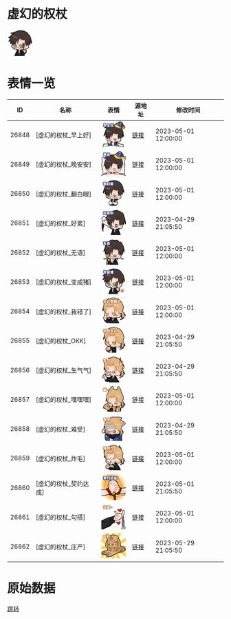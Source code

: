# 虚幻的权杖

<img src="./cover.png" height="60" alt="cover" />

# 表情一览

|ID|名称|表情|源地址|修改时间|
|----|----|----|----|----|
|26848|[虚幻的权杖_早上好]|<img src="./pic/026848_%5B虚幻的权杖_早上好%5D.png" height="60" alt="早上好"/>|[链接](https://i0.hdslb.com/bfs/garb/c5352f0ee96e791d8cc3dc12e7e3375d7074a34b.png)|2023-05-01 12:00:00|
|26849|[虚幻的权杖_晚安安]|<img src="./pic/026849_%5B虚幻的权杖_晚安安%5D.png" height="60" alt="晚安安"/>|[链接](https://i0.hdslb.com/bfs/garb/b1c48f010958d5630769cb492f5f3756fd3de9a4.png)|2023-05-01 12:00:00|
|26850|[虚幻的权杖_翻白眼]|<img src="./pic/026850_%5B虚幻的权杖_翻白眼%5D.png" height="60" alt="翻白眼"/>|[链接](https://i0.hdslb.com/bfs/garb/f6a4934176d99a63be7338bbe97e4d2081314a3c.png)|2023-05-01 12:00:00|
|26851|[虚幻的权杖_好累]|<img src="./pic/026851_%5B虚幻的权杖_好累%5D.png" height="60" alt="好累"/>|[链接](https://i0.hdslb.com/bfs/garb/7b418e82eb63da7db0632871b51c9deb6cd8f210.png)|2023-04-29 21:05:50|
|26852|[虚幻的权杖_无语]|<img src="./pic/026852_%5B虚幻的权杖_无语%5D.png" height="60" alt="无语"/>|[链接](https://i0.hdslb.com/bfs/garb/e4850e447f1d64ac5881393dc57028bbc0f4f629.png)|2023-05-01 12:00:00|
|26853|[虚幻的权杖_变成猪]|<img src="./pic/026853_%5B虚幻的权杖_变成猪%5D.png" height="60" alt="变成猪"/>|[链接](https://i0.hdslb.com/bfs/garb/d44c049e19911ae3c11a8be059d9543ad8591be9.png)|2023-05-01 12:00:00|
|26854|[虚幻的权杖_我错了]|<img src="./pic/026854_%5B虚幻的权杖_我错了%5D.png" height="60" alt="我错了"/>|[链接](https://i0.hdslb.com/bfs/garb/02893e3a3703262500d82015b584b085a3c9db53.png)|2023-05-01 12:00:00|
|26855|[虚幻的权杖_OKK]|<img src="./pic/026855_%5B虚幻的权杖_OKK%5D.png" height="60" alt="OKK"/>|[链接](https://i0.hdslb.com/bfs/garb/114e87e7edf302265eeca064c0531c2def1dc7cd.png)|2023-04-29 21:05:50|
|26856|[虚幻的权杖_生气气]|<img src="./pic/026856_%5B虚幻的权杖_生气气%5D.png" height="60" alt="生气气"/>|[链接](https://i0.hdslb.com/bfs/garb/4f65a6e67655d595696d5cace476b663bc016f9b.png)|2023-04-29 21:05:50|
|26857|[虚幻的权杖_嘿嘿嘿]|<img src="./pic/026857_%5B虚幻的权杖_嘿嘿嘿%5D.png" height="60" alt="嘿嘿嘿"/>|[链接](https://i0.hdslb.com/bfs/garb/353353630c10f30b80c8c2215ee58c2b9042c105.png)|2023-05-01 12:00:00|
|26858|[虚幻的权杖_难受]|<img src="./pic/026858_%5B虚幻的权杖_难受%5D.png" height="60" alt="难受"/>|[链接](https://i0.hdslb.com/bfs/garb/e9d4372d7a20fd40a816b70ecc3cb3ad6029ce6b.png)|2023-04-29 21:05:50|
|26859|[虚幻的权杖_炸毛]|<img src="./pic/026859_%5B虚幻的权杖_炸毛%5D.png" height="60" alt="炸毛"/>|[链接](https://i0.hdslb.com/bfs/garb/536e557586b7f74d27337c10fe3e233cdc83f0a6.png)|2023-05-01 12:00:00|
|26860|[虚幻的权杖_契约达成]|<img src="./pic/026860_%5B虚幻的权杖_契约达成%5D.png" height="60" alt="契约达成"/>|[链接](https://i0.hdslb.com/bfs/garb/6a6a083e5dc9267afb370d685f21d779dab9bee6.png)|2023-05-01 21:05:50|
|26861|[虚幻的权杖_勾搭]|<img src="./pic/026861_%5B虚幻的权杖_勾搭%5D.png" height="60" alt="勾搭"/>|[链接](https://i0.hdslb.com/bfs/garb/e08d150692afcf15d78358507e894a4b75ce639d.png)|2023-05-01 12:00:00|
|26862|[虚幻的权杖_庄严]|<img src="./pic/026862_%5B虚幻的权杖_庄严%5D.png" height="60" alt="庄严"/>|[链接](https://i0.hdslb.com/bfs/garb/80e504ce4d66f88e260c2e8438fe0579720782b6.png)|2023-05-29 21:05:50|

# 原始数据

[跳转](./raw.json)

